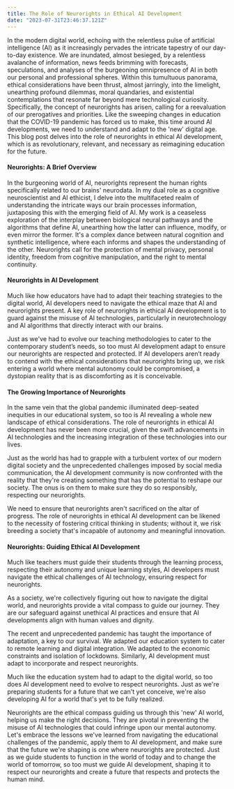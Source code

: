 ```yaml
---
title: The Role of Neurorights in Ethical AI Development
date: "2023-07-31T23:46:37.121Z"
---
```


In the modern digital world, echoing with the relentless pulse of artificial intelligence (AI) as it increasingly pervades the intricate tapestry of our day-to-day existence. We are inundated, almost besieged, by a relentless avalanche of information, news feeds brimming with forecasts, speculations, and analyses of the burgeoning omnipresence of AI in both our personal and professional spheres. Within this tumultuous panorama, ethical considerations have been thrust, almost jarringly, into the limelight, unearthing profound dilemmas, moral quandaries, and existential contemplations that resonate far beyond mere technological curiosity. Specifically, the concept of neurorights has arisen, calling for a reevaluation of our prerogatives and priorities. Like the sweeping changes in education that the COVID-19 pandemic has forced us to make, this time around AI developments, we need to understand and adapt to the 'new' digital age. This blog post delves into the role of neurorights in ethical AI development, which is as revolutionary, relevant, and necessary as reimagining education for the future.



#### Neurorights: A Brief Overview



In the burgeoning world of AI, neurorights represent the human rights specifically related to our brains' neurodata. In my dual role as a cognitive neuroscientist and AI ethicist, I delve into the multifaceted realm of understanding the intricate ways our brain processes information, juxtaposing this with the emerging field of AI. My work is a ceaseless exploration of the interplay between biological neural pathways and the algorithms that define AI, unearthing how the latter can influence, modify, or even mirror the former. It's a complex dance between natural cognition and synthetic intelligence, where each informs and shapes the understanding of the other. Neurorights call for the protection of mental privacy, personal identity, freedom from cognitive manipulation, and the right to mental continuity.



#### Neurorights in AI Development



Much like how educators have had to adapt their teaching strategies to the digital world, AI developers need to navigate the ethical maze that AI and neurorights present. A key role of neurorights in ethical AI development is to guard against the misuse of AI technologies, particularly in neurotechnology and AI algorithms that directly interact with our brains.

Just as we've had to evolve our teaching methodologies to cater to the contemporary student’s needs, so too must AI development adapt to ensure our neurorights are respected and protected. If AI developers aren’t ready to contend with the ethical considerations that neurorights bring up, we risk entering a world where mental autonomy could be compromised, a dystopian reality that is as discomforting as it is conceivable.



#### The Growing Importance of Neurorights



In the same vein that the global pandemic illuminated deep-seated inequities in our educational system, so too is AI revealing a whole new landscape of ethical considerations. The role of neurorights in ethical AI development has never been more crucial, given the swift advancements in AI technologies and the increasing integration of these technologies into our lives.

Just as the world has had to grapple with a turbulent vortex of our modern digital society and the unprecedented challenges imposed by social media communication, the AI development community is now confronted with the reality that they're creating something that has the potential to reshape our society. The onus is on them to make sure they do so responsibly, respecting our neurorights.

We need to ensure that neurorights aren't sacrificed on the altar of progress. The role of neurorights in ethical AI development can be likened to the necessity of fostering critical thinking in students; without it, we risk breeding a society that's incapable of autonomy and meaningful innovation.



#### Neurorights: Guiding Ethical AI Development



Much like teachers must guide their students through the learning process, respecting their autonomy and unique learning styles, AI developers must navigate the ethical challenges of AI technology, ensuring respect for neurorights.

As a society, we're collectively figuring out how to navigate the digital world, and neurorights provide a vital compass to guide our journey. They are our safeguard against unethical AI practices and ensure that AI developments align with human values and dignity.

The recent and unprecedented pandemic has taught the importance of adaptation, a key to our survival. We adapted our education system to cater to remote learning and digital integration. We adapted to the economic constraints and isolation of lockdowns. Similarly, AI development must adapt to incorporate and respect neurorights.

Much like the education system had to adapt to the digital world, so too does AI development need to evolve to respect neurorights. Just as we're preparing students for a future that we can't yet conceive, we're also developing AI for a world that's yet to be fully realized.

Neurorights are the ethical compass guiding us through this 'new' AI world, helping us make the right decisions. They are pivotal in preventing the misuse of AI technologies that could infringe upon our mental autonomy. Let's embrace the lessons we've learned from navigating the educational challenges of the pandemic, apply them to AI development, and make sure that the future we're shaping is one where neurorights are protected. Just as we guide students to function in the world of today and to change the world of tomorrow, so too must we guide AI development, shaping it to respect our neurorights and create a future that respects and protects the human mind.
